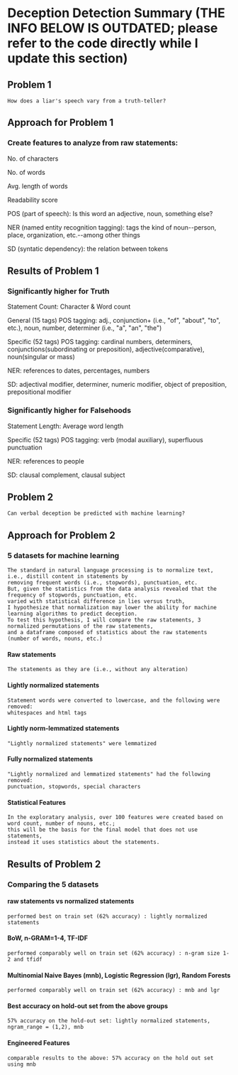 # Deception Detection Summary (THE INFO BELOW IS OUTDATED; please refer to the code directly while I update this section)

## Problem 1
    How does a liar's speech vary from a truth-teller?
    
## Approach for Problem 1
### Create features to analyze from raw statements:
No. of characters

No. of words

Avg. length of words

Readability score

POS (part of speech): Is this word an adjective, noun, something else?

NER (named entity recognition tagging): tags the kind of noun--person, place, organization, etc.--among other things

SD (syntatic dependency): the relation between tokens

## Results of Problem 1

### Significantly higher for Truth
Statement Count: Character & Word count

General (15 tags) POS tagging: adj., conjunction+ (i.e., "of", "about", "to", etc.), noun, number, determiner (i.e., "a", "an", "the")

Specific (52 tags) POS tagging: cardinal numbers, determiners, conjunctions(subordinating or preposition), adjective(comparative), noun(singular or mass)

NER: references to dates, percentages, numbers

SD: adjectival modifier, determiner, numeric modifier, object of preposition, prepositional modifier

### Significantly higher for Falsehoods
Statement Length: Average word length

Specific (52 tags) POS tagging: verb (modal auxiliary), superfluous punctuation

NER: references to people

SD: clausal complement, clausal subject

## Problem 2
    Can verbal deception be predicted with machine learning?

## Approach for Problem 2
### 5 datasets for machine learning
    The standard in natural language processing is to normalize text, i.e., distill content in statements by
    removing frequent words (i.e., stopwords), punctuation, etc.
    But, given the statistics from the data analysis revealed that the frequency of stopwords, punctuation, etc.
    varied with statistical difference in lies versus truth, 
    I hypothesize that normalization may lower the ability for machine learning algorithms to predict deception.
    To test this hypothesis, I will compare the raw statements, 3 normalized permutations of the raw statements, 
    and a dataframe composed of statistics about the raw statements (number of words, nouns, etc.)
#### Raw statements
    The statements as they are (i.e., without any alteration)
#### Lightly normalized statements
    Statement words were converted to lowercase, and the following were removed: 
    whitespaces and html tags
#### Lightly norm-lemmatized statements
    "Lightly normalized statements" were lemmatized
#### Fully normalized statements
    "Lightly normalized and lemmatized statements" had the following removed: 
    punctuation, stopwords, special characters
#### Statistical Features
    In the exploratary analysis, over 100 features were created based on word count, number of nouns, etc.;
    this will be the basis for the final model that does not use statements, 
    instead it uses statistics about the statements.

## Results of Problem 2
### Comparing the 5 datasets
#### raw statements vs normalized statements
    performed best on train set (62% accuracy) : lightly normalized statements
#### BoW, n-GRAM=1-4, TF-IDF
    performed comparably well on train set (62% accuracy) : n-gram size 1-2 and tfidf
#### Multinomial Naive Bayes (mnb), Logistic Regression (lgr), Random Forests
    performed comparably well on train set (62% accuracy) : mnb and lgr
#### Best accuracy on hold-out set from the above groups
    57% accuracy on the hold-out set: lightly normalized statements, ngram_range = (1,2), mnb 
#### Engineered Features
    comparable results to the above: 57% accuracy on the hold out set using mnb
